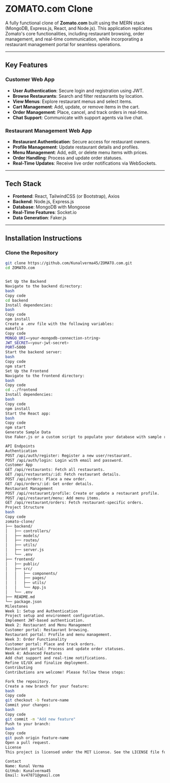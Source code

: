 # ZOMATO.com Clone

A fully functional clone of **Zomato.com** built using the MERN stack (MongoDB, Express.js, React, and Node.js). This application replicates Zomato's core functionalities, including restaurant browsing, order management, and real-time communication, while incorporating a restaurant management portal for seamless operations.

---

## **Key Features**

### **Customer Web App**
- **User Authentication**: Secure login and registration using JWT.
- **Browse Restaurants**: Search and filter restaurants by location.
- **View Menus**: Explore restaurant menus and select items.
- **Cart Management**: Add, update, or remove items in the cart.
- **Order Management**: Place, cancel, and track orders in real-time.
- **Chat Support**: Communicate with support agents via live chat.

### **Restaurant Management Web App**
- **Restaurant Authentication**: Secure access for restaurant owners.
- **Profile Management**: Update restaurant details and profiles.
- **Menu Management**: Add, edit, or delete menu items with prices.
- **Order Handling**: Process and update order statuses.
- **Real-Time Updates**: Receive live order notifications via WebSockets.

---

## **Tech Stack**
- **Frontend**: React, TailwindCSS (or Bootstrap), Axios
- **Backend**: Node.js, Express.js
- **Database**: MongoDB with Mongoose
- **Real-Time Features**: Socket.io
- **Data Generation**: Faker.js

---

## **Installation Instructions**

### **Clone the Repository**
```bash
git clone https://github.com/Kunalverma45/ZOMATO.com.git
cd ZOMATO.com


Set Up the Backend
Navigate to the backend directory:
bash
Copy code
cd backend
Install dependencies:
bash
Copy code
npm install
Create a .env file with the following variables:
makefile
Copy code
MONGO_URI=<your-mongodb-connection-string>
JWT_SECRET=<your-jwt-secret>
PORT=5000
Start the backend server:
bash
Copy code
npm start
Set Up the Frontend
Navigate to the frontend directory:
bash
Copy code
cd ../frontend
Install dependencies:
bash
Copy code
npm install
Start the React app:
bash
Copy code
npm start
Generate Sample Data
Use Faker.js or a custom script to populate your database with sample restaurants and menus.

API Endpoints
Authentication
POST /api/auth/register: Register a new user/restaurant.
POST /api/auth/login: Login with email and password.
Customer App
GET /api/restaurants: Fetch all restaurants.
GET /api/restaurants/:id: Fetch restaurant details.
POST /api/orders: Place a new order.
GET /api/orders/:id: Get order details.
Restaurant Management
POST /api/restaurant/profile: Create or update a restaurant profile.
POST /api/restaurant/menu: Add menu items.
GET /api/restaurant/orders: Fetch restaurant-specific orders.
Project Structure
bash
Copy code
zomato-clone/
├── backend/
│   ├── controllers/
│   ├── models/
│   ├── routes/
│   ├── utils/
│   ├── server.js
│   └── .env
├── frontend/
│   ├── public/
│   ├── src/
│   │   ├── components/
│   │   ├── pages/
│   │   ├── utils/
│   │   └── App.js
│   └── .env
├── README.md
└── package.json
Milestones
Week 1: Setup and Authentication
Project setup and environment configuration.
Implement JWT-based authentication.
Week 2: Restaurant and Menu Management
Customer portal: Restaurant browsing.
Restaurant portal: Profile and menu management.
Week 3: Order Functionality
Customer portal: Place and track orders.
Restaurant portal: Process and update order statuses.
Week 4: Advanced Features
Add chat support and real-time notifications.
Refine UI/UX and finalize deployment.
Contributing
Contributions are welcome! Please follow these steps:

Fork the repository.
Create a new branch for your feature:
bash
Copy code
git checkout -b feature-name
Commit your changes:
bash
Copy code
git commit -m "Add new feature"
Push to your branch:
bash
Copy code
git push origin feature-name
Open a pull request.
License
This project is licensed under the MIT License. See the LICENSE file for details.

Contact
Name: Kunal Verma
GitHub: Kunalverma45
Email: kv47871@gmail.com
